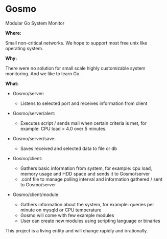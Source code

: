 Gosmo
=====

Modular Go System Monitor



**Where:** 

Small non-critical networks. We hope to support most free unix like operating system. 

**Why:**

There were no solution for small scale highly customizable system monitoring. And we like to learn Go.

**What:** 

* Gosmo/server: 
    * Listens to selected port and receives information from client
* Gosmo/server/alert:
    * Executes script / sends mail when certain criteria is met, for example: CPU load > 4.0 over 5 minutes. 
* Gosmo/server/save: 
    * Saves received and selected data to file or db

* Gosmo/client: 
    * Gathers basic information from system, for example: cpu load, memory usage and HDD space and sends it to Gosmo/server
    * .conf file to manage polling interval and information gathered / sent to Gosmo/server
* Gosmo/client/module: 
    * Gathers information about the system, for example: queries per minute on mysqld or CPU temperature
    * Gosmo will come with few example modules 
    * User can create new modules using scripting language or binaries






This project is a living entity and will change rapidly and irrationally.
